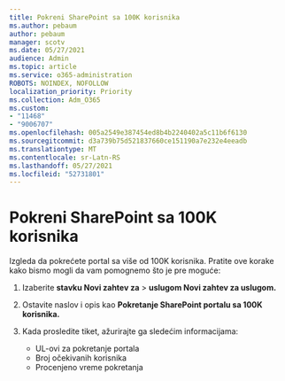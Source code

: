```yaml
---
title: Pokreni SharePoint sa 100K korisnika
ms.author: pebaum
author: pebaum
manager: scotv
ms.date: 05/27/2021
audience: Admin
ms.topic: article
ms.service: o365-administration
ROBOTS: NOINDEX, NOFOLLOW
localization_priority: Priority
ms.collection: Adm_O365
ms.custom:
- "11468"
- "9006707"
ms.openlocfilehash: 005a2549e387454ed8b4b2240402a5c11b6f6130
ms.sourcegitcommit: d3a739b75d521837660ce151190a7e232e4eeadb
ms.translationtype: MT
ms.contentlocale: sr-Latn-RS
ms.lasthandoff: 05/27/2021
ms.locfileid: "52731801"
---
```

# <a name="launch-sharepoint-portal-with-100k-users"></a>Pokreni SharePoint sa 100K korisnika

Izgleda da pokrećete portal sa više od 100K korisnika. Pratite ove korake kako bismo mogli da vam pomognemo što je pre moguće:

1. Izaberite **stavku Novi zahtev za**  >  **uslugom Novi zahtev za uslugom.**

1. Ostavite naslov i opis kao **Pokretanje SharePoint portalu sa 100K korisnika.**

1. Kada prosledite tiket, ažurirajte ga sledećim informacijama:

    - UL-ovi za pokretanje portala 
    - Broj očekivanih korisnika 
    - Procenjeno vreme pokretanja 
